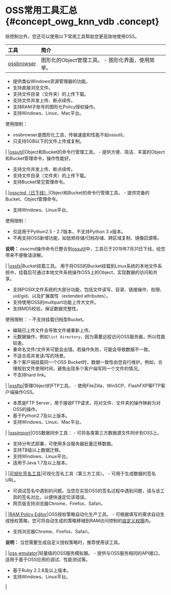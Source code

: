 # OSS常用工具汇总 {#concept_owg_knn_vdb .concept}

除控制台外，您还可以使用以下常用工具帮助您更高效地使用OSS。

|工具|简介|
|:-|:-|
|[ossbrowser](intl.zh-CN/常用工具/图形化管理工具ossbrowser/快速开始.md#)|图形化的Object管理工具。 -   图形化界面，使用简单。
-   提供类似Windows资源管理器的功能。
-   支持直接浏览文件。
-   支持文件目录（文件夹）的上传下载。
-   支持文件并发上传、断点续传。
-   支持RAM子账号的图形化Policy授权操作。
-   支持Windows、Linux、Mac平台。

 使用限制：

-   ossbrowser是图形化工具，传输速度和性能不如ossutil。
-   只支持5GB以下的文件上传或复制。

 |
|[ossutil](intl.zh-CN/常用工具/命令行工具ossutil/概述.md#)|Object和Bucket的命令行管理工具。 -   提供方便、简洁、丰富的Object和Bucket管理命令，操作性能好。
-   支持文件并发上传、断点续传。
-   支持文件目录（文件夹）的上传下载。
-   支持Bucket常见管理命令。

 |
|[osscmd（已下线）](intl.zh-CN/常用工具/osscmd（已下线）/快速安装.md#)|Object和Bucket的命令行管理工具。 -   提供完备的Bucket、Object管理命令。
-   支持Windows、Linux平台。

 使用限制：

-   仅适用于Python2.5 - 2.7版本，不支持Python 3.x版本。
-   不再支持OSS新增功能，如低频存储/归档存储、跨区域复制、镜像回源等。

 **说明：** osscmd操作命令已整合到[ossutil](intl.zh-CN/常用工具/命令行工具ossutil/概述.md#)中，工具已于2019年7月31日下线，给您带来不便敬请谅解。

 |
|[ossfs](intl.zh-CN/常用工具/ossfs/快速安装.md#)|Bucket挂载工具。 用于将OSS的Bucket挂载到Linux系统的本地文件系统中，挂载后可通过本地文件系统操作OSS上的Object，实现数据的访问和共享。

 -   支持POSIX文件系统的大部分功能，包括文件读写、目录、链接操作、权限、uid/gid、以及扩展属性（extended attributes）。
-   支持使用OSS的multipart功能上传大文件。
-   支持MD5校验，保证数据完整性。

 使用限制： -   不支持挂载归档型Bucket。
-   编辑已上传文件会导致文件被重新上传。
-   元数据操作，例如`list directory`，因为需要远程访问OSS服务器，所以性能较差。
-   重命名文件/文件夹可能会出错。若操作失败，可能会导致数据不一致。
-   不适合高并发读/写的场景。
-   多个客户端挂载同一个OSS Bucket时，数据一致性由您自行维护。例如，合理规划文件使用时间，避免出现多个客户端写同一个文件的情况。
-   不支持hard link。

 |
|[ossftp](intl.zh-CN/常用工具/ossftp/如何快速安装ossftp.md#)|管理Object的FTP工具。 -   使用FileZilla、WinSCP、FlashFXP等FTP客户端操作OSS。
-   本质是FTP Server，用于接收FTP请求，将对文件、文件夹的操作映射为对OSS的操作。
-   基于Python2.7及以上版本。
-   支持Windows、Linux、Mac平台。

 |
|[ossimport](intl.zh-CN/常用工具/数据迁移工具ossimport/说明及配置.md#)|OSS数据同步工具： -   可将各类第三方数据源文件同步到OSS上。
-   支持分布式部署，可使用多台服务器批量迁移数据。
-   支持TB级以上数据迁移。
-   支持Windows、Linux平台。
-   适用于Java 1.7及以上版本。

 |
|[可视化签名工具](https://bbs.aliyun.com/read/233851.html)|可视化签名工具（第三方工具）。 -   可用于生成数据的签名URL。
-   可调试签名中遇到的问题。当您在实现OSS的签名过程中遇到问题，请与该工具的签名对比，以便快速定位该错误。
-   网页版支持浏览器Chrome、Firefox、Safari。

 |
|[RAM Policy Editor](http://gosspublic.alicdn.com/ram-policy-editor/index.html)|OSS授权策略自动化生产工具。 -   可根据填写的需求自动生成授权策略，您可将自动生成的策略移植到RAM访问控制的[自定义权限](https://ram.console.aliyun.com/policies/new)内。
-   支持浏览器Chrome、Firefox、Safari。

 **说明：** 当您需要生成自定义授权策略时，推荐使用该工具。

 |
|[oss-emulator](https://github.com/aliyun/oss-emulator)|轻量级的OSS服务模拟器。 -   提供与OSS服务相同的API接口，适用于基于OSS应用的调试、性能测试等。
-   基于Ruby 2.2.8及以上版本。
-   支持Windows、Linux平台。

 |

